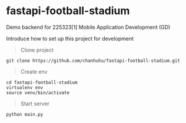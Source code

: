 # fastapi-football-stadium
Demo backend for 225323[1] Mobile Application Development (GD)

Introduce how to set up this project for development

> Clone project
```
git clone https://github.com/chanhuhu/fastapi-football-stadium.git
```

> Create env
```
cd fastapi-football-stadium
virtualenv env
source venv/bin/activate
```

> Start server
```
python main.py
```